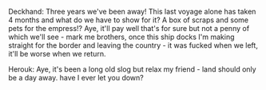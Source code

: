 Deckhand: 
	Three years we've been away! This last voyage alone has taken 4 months and what do we have to show for it? A box of scraps and some pets for the empress!? Aye, it'll pay well that's for sure but not a penny of which we'll see - mark me brothers, once this ship docks I'm making straight for the border and leaving the country - it was fucked when we left, it'll be worse when we return.

Herouk:
	Aye, it's been a long old slog but relax my friend - land should only be a day away. have I ever let you down?

